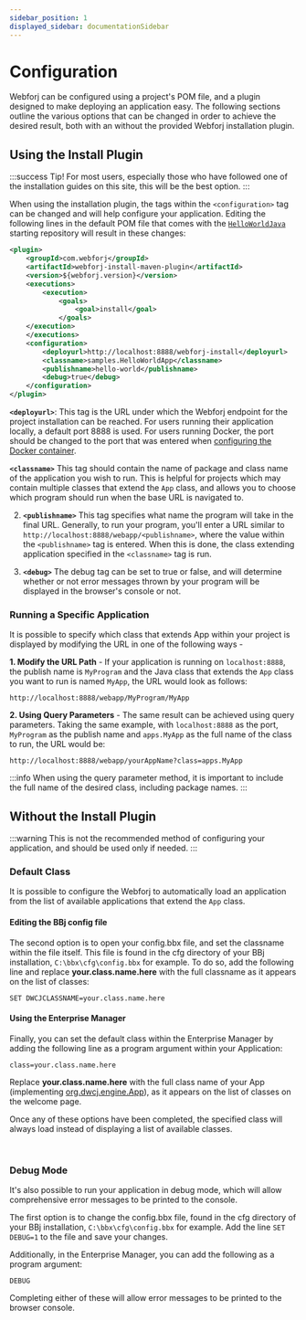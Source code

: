 ```yaml
---
sidebar_position: 1
displayed_sidebar: documentationSidebar
---
```


# Configuration

Webforj can be configured using a project's POM file, and a plugin designed to make deploying an application easy. The following sections outline the various options that can be changed in order to achieve the desired result, both with an without the provided Webforj installation plugin. 

## Using the Install Plugin

:::success Tip! 
For most users, especially those who have followed one of the installation guides on this site, this will be the best option.
:::

When using the installation plugin, the tags within the `<configuration>` tag can be changed and will help configure your application. Editing the following lines in the default POM file that comes with the [`HelloWorldJava`](https://github.com/webforj/HelloWorldJava) starting repository will result in these changes:

```xml {13-16} showLineNumbers
<plugin>
    <groupId>com.webforj</groupId>
    <artifactId>webforj-install-maven-plugin</artifactId>
    <version>${webforj.version}</version>
    <executions>
        <execution>
            <goals>
                <goal>install</goal>
            </goals>
    </execution>
    </executions>
    <configuration>
        <deployurl>http://localhost:8888/webforj-install</deployurl>
        <classname>samples.HelloWorldApp</classname>
        <publishname>hello-world</publishname>
        <debug>true</debug>
    </configuration>
</plugin>
```

**`<deployurl>`**: This tag is the URL under which the Webforj endpoint for the project installation can be reached. For users running their application locally, a default port 8888 is used. For users running Docker, the port should be changed to the port that was entered when [configuring the Docker container](../installation/docker_user.md#2-configuration).

**`<classname>`** This tag should contain the name of package and class name of the application you wish to run. This is helpful for projects which may contain multiple classes that extend the `App` class, and allows you to choose which program should run when the base URL is navigated to.

2. **`<publishname>`** This tag specifies what name the program will take in the final URL. Generally, to run your program, you'll enter a URL similar to `http://localhost:8888/webapp/<publishname>`, where the value within the `<publishname>` tag is entered. When this is done, the class extending application specified in the `<classname>` tag is run.

3. **`<debug>`** The debug tag can be set to true or false, and will determine whether or not error messages thrown by your program will be displayed in the browser's console or not. 

### Running a Specific Application


It is possible to specify which class that extends App within your project is displayed by modifying the URL in one of the following ways - 

**1. Modify the URL Path** - If your application is running on `localhost:8888`, the publish name is `MyProgram` and the Java class that extends the `App` class you want to run is named `MyApp`, the URL would look as follows:

`http://localhost:8888/webapp/MyProgram/MyApp`

**2. Using Query Parameters** - The same result can be achieved using query parameters. Taking the same example, with `localhost:8888` as the port, `MyProgram` as the publish name and `apps.MyApp` as the full name of the class to run, the URL would be:

`http://localhost:8888/webapp/yourAppName?class=apps.MyApp`

:::info
When using the query parameter method, it is important to include the full name of the desired class, including package names.
:::


## Without the Install Plugin

:::warning
This is not the recommended method of configuring your application, and should be used only if needed.
:::

### Default Class

It is possible to configure the Webforj to automatically load an application from the list of available applications that extend the `App` class. 

#### Editing the BBj config file
The second option is to open your config.bbx file, and set the classname within the file itself. This file is found in the cfg directory of your BBj installation, `C:\bbx\cfg\config.bbx` for example. To do so, add the following line and replace <b>your.class.name.here</b> with the full classname as it appears on the list of classes:

`SET DWCJCLASSNAME=your.class.name.here`

#### Using the Enterprise Manager

Finally, you can set the default class within the Enterprise Manager by adding the following line as a program argument within your Application:

`class=your.class.name.here`

Replace <b>your.class.name.here</b> with the full class name of your App (implementing [org.dwcj.engine.App](https://javadoc.io/doc/org.dwcj/dwcj-engine/latest/org/dwcj/App.html)), as it appears on the list of classes on the welcome page.

Once any of these options have been completed, the specified class will always load instead of displaying a list of available classes.

<br />

### Debug Mode

It's also possible to run your application in debug mode, which will allow comprehensive error messages to be printed to the console. 

The first option is to change the config.bbx file, found in the cfg directory of your BBj installation, `C:\bbx\cfg\config.bbx` for example. Add the line `SET DEBUG=1` to the file and save your changes.

Additionally, in the Enterprise Manager, you can add the following as a program argument:

`DEBUG`

Completing either of these will allow error messages to be printed to the browser console.